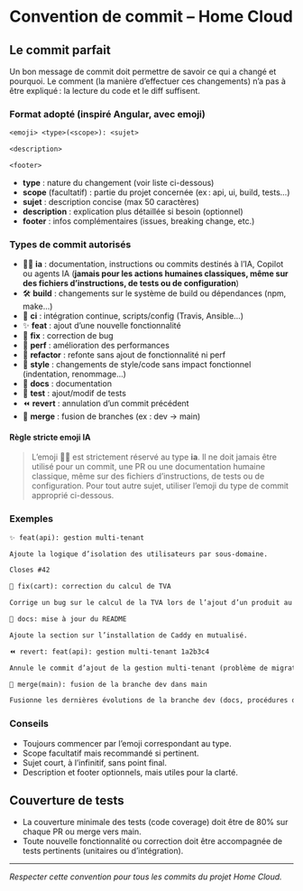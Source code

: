 # Convention de commit – Home Cloud

## Le commit parfait

Un bon message de commit doit permettre de savoir ce qui a changé et pourquoi. Le comment (la manière d’effectuer ces changements) n’a pas à être expliqué : la lecture du code et le diff suffisent.

### Format adopté (inspiré Angular, avec emoji)

```txt
<emoji> <type>(<scope>): <sujet>

<description>

<footer>
```

- **type** : nature du changement (voir liste ci-dessous)
- **scope** (facultatif) : partie du projet concernée (ex : api, ui, build, tests…)
- **sujet** : description concise (max 50 caractères)
- **description** : explication plus détaillée si besoin (optionnel)
- **footer** : infos complémentaires (issues, breaking change, etc.)

### Types de commit autorisés

- 🧞‍♂️ **ia** : documentation, instructions ou commits destinés à l’IA, Copilot ou agents IA (**jamais pour les actions humaines classiques, même sur des fichiers d’instructions, de tests ou de configuration**)
- 🛠️ **build** : changements sur le système de build ou dépendances (npm, make…)
- 🤖 **ci** : intégration continue, scripts/config (Travis, Ansible…)
- ✨ **feat** : ajout d’une nouvelle fonctionnalité
- 🐛 **fix** : correction de bug
- 🚀 **perf** : amélioration des performances
- 🧹 **refactor** : refonte sans ajout de fonctionnalité ni perf
- 🎨 **style** : changements de style/code sans impact fonctionnel (indentation, renommage…)
- 📝 **docs** : documentation
- 🧪 **test** : ajout/modif de tests
- ⏪ **revert** : annulation d’un commit précédent
- 🔀 **merge** : fusion de branches (ex : dev → main)

#### Règle stricte emoji IA

> L’emoji 🧞‍♂️ est strictement réservé au type **ia**. Il ne doit jamais être utilisé pour un commit, une PR ou une documentation humaine classique, même sur des fichiers d’instructions, de tests ou de configuration. Pour tout autre sujet, utiliser l’emoji du type de commit approprié ci-dessous.

### Exemples

```txt
✨ feat(api): gestion multi-tenant

Ajoute la logique d’isolation des utilisateurs par sous-domaine.

Closes #42
```

```txt
🐛 fix(cart): correction du calcul de TVA

Corrige un bug sur le calcul de la TVA lors de l’ajout d’un produit au panier.
```

```txt
📝 docs: mise à jour du README

Ajoute la section sur l’installation de Caddy en mutualisé.
```

```txt
⏪ revert: feat(api): gestion multi-tenant 1a2b3c4

Annule le commit d’ajout de la gestion multi-tenant (problème de migration).
```

```txt
🔀 merge(main): fusion de la branche dev dans main

Fusionne les dernières évolutions de la branche dev (docs, procédures d’intégration, TODO, corrections de format) dans la branche principale main.
```

### Conseils

- Toujours commencer par l’emoji correspondant au type.
- Scope facultatif mais recommandé si pertinent.
- Sujet court, à l’infinitif, sans point final.
- Description et footer optionnels, mais utiles pour la clarté.

## Couverture de tests

- La couverture minimale des tests (code coverage) doit être de 80% sur chaque PR ou merge vers main.
- Toute nouvelle fonctionnalité ou correction doit être accompagnée de tests pertinents (unitaires ou d’intégration).

---

*Respecter cette convention pour tous les commits du projet Home Cloud.*

